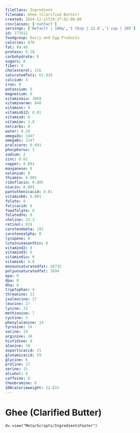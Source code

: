 ```yaml
---
fileClass: Ingredient
filename: Ghee (Clarified Butter)
created: 2024-12-21T19:27:02-06:00
cssclasses: ['nutFact']
servings: ['Default | 100g','1 tbsp | 12.8','1 cup | 205']
id: 173412
foodgroup: Dairy and Egg Products
calories: 876
fat: 99.48
protein: 0.28
carbohydrate: 0
sugars: 0
fiber: 0
cholesterol: 256
saturatedfats: 61.924
calcium: 4
iron: 0
potassium: 5
magnesium: 0
vitaminaiu: 3069
vitaminarae: 840
vitaminc: 0
vitaminb12: 0.01
vitamind: 0
vitamine: 2.8
netcarbs: 0
water: 0.24
omega3s: 1447
omega6s: 2247
pralscore: 0.091
phosphorus: 3
sodium: 2
zinc: 0.01
copper: 0.001
manganese: 0
selenium: 0
thiamin: 0.001
riboflavin: 0.005
niacin: 0.003
pantothenicacid: 0.01
vitaminb6: 0.001
folate: 0
folicacid: 0
foodfolate: 0
folatedfe: 0
choline: 22.3
retinol: 824
carotenebeta: 193
carotenealpha: 0
lycopene: 0
luteinzeaxanthin: 0
vitamind2: 0
vitamind3: 0
vitamindiu: 0
vitamink: 8.6
monounsaturatedfat: 28732
polyunsaturatedfat: 3694
epa: 0
dpa: 0
dha: 0
tryptophan: 4
threonine: 13
isoleucine: 17
leucine: 27
lysine: 22
methionine: 7
cystine: 3
phenylalanine: 14
tyrosine: 14
valine: 19
arginine: 10
histidine: 8
alanine: 10
asparticacid: 21
glutamicacid: 59
glycine: 6
proline: 27
serine: 15
alcohol: 0
caffeine: 0
theobromine: 0
200calorieweight: 22.831
---
```


# Ghee (Clarified Butter)

```dataviewjs
dv.view("Meta/Scripts/IngredientsFooter")
```